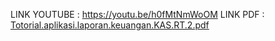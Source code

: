 LINK YOUTUBE : https://youtu.be/h0fMtNmWoOM
LINK PDF : [Totorial.aplikasi.laporan.keuangan.KAS.RT.2.pdf](https://github.com/user-attachments/files/15837215/Totorial.aplikasi.laporan.keuangan.KAS.RT.2.pdf)

